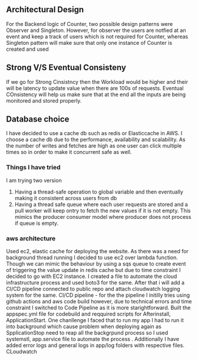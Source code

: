 ## Architectural Design
For the Backend logic of Counter, two possible design patterns were Observer and Singleton. However, for observer the users are notfied at an event and keep a track of users which is not required for Counter, whereas Singleton pattern will make sure that only one instance of Counter is created and used

## Strong V/S Eventual Consisteny
If we go for Strong Cinsistncy then the Workload would be higher and their will be latency to update value when there are 100s of requests. Eventual COnsistency will help us make sure that at the end all the inputs are being monitored and stored properly.

## Database choice
I have decided to use a cache db such as redis or Elasticcache in AWS. I choose a cache db due to the performance, availability and scalability. As the number of writes and fetches are high as one user can click multiple times so in order to make it concurrent safe as well.


### Things I have tried
I am trying two version 
1) Having a thread-safe operation to global variable and then eventually making it consistent across users from db
2) Having a thread safe queue where each user requests are stored and a pull worker will keep ontry to fetch the new values if it is not empty. This mimics the producer consumer model where producer does not process if queue is empty.

### aws architecture
Used ec2, elastic cache for deploying the website. As there was a need for background thread running I decided to use ec2 over lambda function. Though we can mimic the behaviour by using a sqs queue to create event of triggering the value update in redis cache but due to time constraint I decided to go with EC2 instance. I created a file to automate the cloud infrastructure process and used boto3 for the same. After that i will add a CI/CD pipeline connected to public repo and attach cloudwatch logging system for the same.
CI/CD pipeline - for the the pipeline I initilly tries using github actions and aws code build however, due to technical errors and time constraint I switched to Code Pipeline as it is more starightforward. Built the appspec.yml file for codebuild and reqquired scripts for Afterinstall, ApplicationStart. One chanllenge I faced that to run my app I had to run it into background which cause problem when deploying again as SpplicationStop need to reap all the backgrpund process so I used systemstl, app.service file to automate the process . Additionally I have added error logs and general logs in app/log folders with respective files.
CLoudwatch
